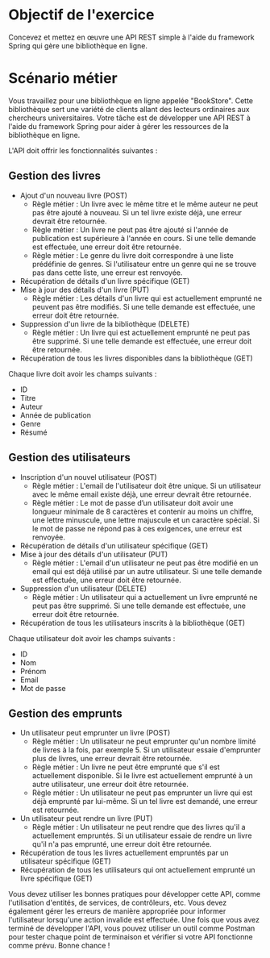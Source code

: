 # Objectif de l'exercice
Concevez et mettez en œuvre une API REST simple à l'aide du framework Spring qui gère une bibliothèque en ligne.

# Scénario métier
Vous travaillez pour une bibliothèque en ligne appelée "BookStore". Cette bibliothèque sert une variété de clients allant des lecteurs ordinaires aux chercheurs universitaires. Votre tâche est de développer une API REST à l'aide du framework Spring pour aider à gérer les ressources de la bibliothèque en ligne.

L'API doit offrir les fonctionnalités suivantes :

## Gestion des livres
- Ajout d'un nouveau livre (POST)
    - Règle métier : Un livre avec le même titre et le même auteur ne peut pas être ajouté à nouveau. Si un tel livre existe déjà, une erreur devrait être retournée.
    - Règle métier : Un livre ne peut pas être ajouté si l'année de publication est supérieure à l'année en cours. Si une telle demande est effectuée, une erreur doit être retournée.
    - Règle métier : Le genre du livre doit correspondre à une liste prédéfinie de genres. Si l'utilisateur entre un genre qui ne se trouve pas dans cette liste, une erreur est renvoyée.
- Récupération de détails d'un livre spécifique (GET)
- Mise à jour des détails d'un livre (PUT)
    - Règle métier : Les détails d'un livre qui est actuellement emprunté ne peuvent pas être modifiés. Si une telle demande est effectuée, une erreur doit être retournée.
- Suppression d'un livre de la bibliothèque (DELETE)
    - Règle métier : Un livre qui est actuellement emprunté ne peut pas être supprimé. Si une telle demande est effectuée, une erreur doit être retournée.
- Récupération de tous les livres disponibles dans la bibliothèque (GET)

Chaque livre doit avoir les champs suivants :
- ID
- Titre
- Auteur
- Année de publication
- Genre
- Résumé

## Gestion des utilisateurs
- Inscription d'un nouvel utilisateur (POST)
    - Règle métier : L'email de l'utilisateur doit être unique. Si un utilisateur avec le même email existe déjà, une erreur devrait être retournée.
    - Règle métier : Le mot de passe d’un utilisateur doit avoir une longueur minimale de 8 caractères et contenir au moins un chiffre, une lettre minuscule, une lettre majuscule et un caractère spécial. Si le mot de passe ne répond pas à ces exigences, une erreur est renvoyée.
- Récupération de détails d'un utilisateur spécifique (GET)
- Mise à jour des détails d'un utilisateur (PUT)
    - Règle métier : L'email d'un utilisateur ne peut pas être modifié en un email qui est déjà utilisé par un autre utilisateur. Si une telle demande est effectuée, une erreur doit être retournée.
- Suppression d'un utilisateur (DELETE)
    - Règle métier : Un utilisateur qui a actuellement un livre emprunté ne peut pas être supprimé. Si une telle demande est effectuée, une erreur doit être retournée.
- Récupération de tous les utilisateurs inscrits à la bibliothèque (GET)

Chaque utilisateur doit avoir les champs suivants :
- ID
- Nom
- Prénom
- Email
- Mot de passe

## Gestion des emprunts
- Un utilisateur peut emprunter un livre (POST)
    - Règle métier : Un utilisateur ne peut emprunter qu'un nombre limité de livres à la fois, par exemple 5. Si un utilisateur essaie d'emprunter plus de livres, une erreur devrait être retournée.
    - Règle métier : Un livre ne peut être emprunté que s'il est actuellement disponible. Si le livre est actuellement emprunté à un autre utilisateur, une erreur doit être retournée.
    - Règle métier : Un utilisateur ne peut pas emprunter un livre qui est déjà emprunté par lui-même. Si un tel livre est demandé, une erreur est retournée.
- Un utilisateur peut rendre un livre (PUT)
    - Règle métier : Un utilisateur ne peut rendre que des livres qu'il a actuellement empruntés. Si un utilisateur essaie de rendre un livre qu'il n'a pas emprunté, une erreur doit être retournée.
- Récupération de tous les livres actuellement empruntés par un utilisateur spécifique (GET)
- Récupération de tous les utilisateurs qui ont actuellement emprunté un livre spécifique (GET)

Vous devez utiliser les bonnes pratiques pour développer cette API, comme l'utilisation d'entités, de services, de contrôleurs, etc. Vous devez également gérer les erreurs de manière appropriée pour informer l'utilisateur lorsqu'une action invalide est effectuée. Une fois que vous avez terminé de développer l'API, vous pouvez utiliser un outil comme Postman pour tester chaque point de terminaison et vérifier si votre API fonctionne comme prévu. Bonne chance !